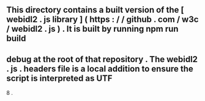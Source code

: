 This
directory
contains
a
built
version
of
the
[
webidl2
.
js
library
]
(
https
:
/
/
github
.
com
/
w3c
/
webidl2
.
js
)
.
It
is
built
by
running
npm
run
build
-
debug
at
the
root
of
that
repository
.
The
webidl2
.
js
.
headers
file
is
a
local
addition
to
ensure
the
script
is
interpreted
as
UTF
-
8
.
